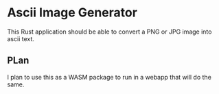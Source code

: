 # Ascii Image Generator

This Rust application should be able to convert a PNG or JPG image into ascii text. 

## PLan
I plan to use this as a WASM package to run in a webapp that will do the same.